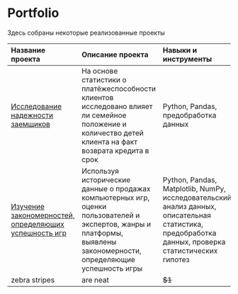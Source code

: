 # Portfolio
Здесь собраны некоторые реализованные проекты

| Название проекта  | Описание проекта  | Навыки и инструменты |
|:------------- |:---------------|:-------------|
| [Исследование надежности заемщиков](https://github.com/LadyginaDA/Portfolio/tree/main/Исследование%20надежности%20заемщиков)     |На основе статистики о платёжеспособности клиентов исследовано влияет ли семейное положение и количество детей клиента на факт возврата кредита в срок     | Python, Pandas, предобработка данных     |
| [Изучение закономерностей, определяющих успешность игр](https://github.com/LadyginaDA/Portfolio/tree/main/Исследование%20успешности%20игр)      | Используя исторические данные о продажах компьютерных игр, оценки пользователей и экспертов, жанры и платформы, выявлены закономерности, определяющие успешность игры         |         Python, Pandas, Matplotlib, NumPy, исследовательский анализ данных, описательная статистика, предобработка данных, проверка статистических гипотез   |
| zebra stripes | are neat        |        ~~$1~~ |
